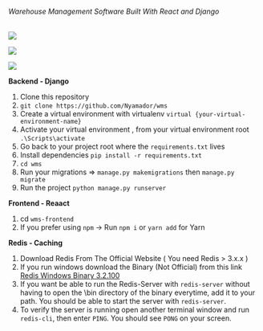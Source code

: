 ###### Warehouse Management Software Built With React and Django



![](https://res.cloudinary.com/practicaldev/image/fetch/s--24aTo1kF--/c_limit%2Cf_auto%2Cfl_progressive%2Cq_auto%2Cw_880/https://dev-to-uploads.s3.amazonaws.com/i/gl1ylklhiegp5fuckmzv.png)


![](https://res.cloudinary.com/practicaldev/image/fetch/s--pArJKj8P--/c_limit%2Cf_auto%2Cfl_progressive%2Cq_auto%2Cw_880/https://dev-to-uploads.s3.amazonaws.com/i/t4eewisrshm5wbk0hx90.png)

![](https://res.cloudinary.com/practicaldev/image/fetch/s--fg960Mld--/c_limit%2Cf_auto%2Cfl_progressive%2Cq_auto%2Cw_880/https://dev-to-uploads.s3.amazonaws.com/i/m60quk032kyxlh1ciaff.png)

**Backend - Django**

1. Clone this repository
2. `git clone https://github.com/Nyamador/wms`
3. Create a virtual environment with virtualenv `virtual {your-virtual-environment-name}`
4. Activate your virtual environment , from your virtual environment root `.\Scripts\activate`
5. Go back to your project root where the `requirements.txt` lives
6. Install dependencies  `pip install -r requirements.txt`
7. `cd wms`
8. Run your migrations => `manage.py makemigrations` then `manage.py migrate`
9.  Run the project `python manage.py runserver`


**Frontend - Reaact**
1. cd  `wms-frontend`
2. If you prefer using `npm` -> Run `npm i` or `yarn add` for Yarn

**Redis - Caching**
1. Download Redis From The Official Website ( You need Redis > 3.x.x )
2. If you run windows download the Binary (Not Official) from this link [Redis Windows Binary 3.2.100](https://github-production-release-asset-2e65be.s3.amazonaws.com/3402186/bb47f4a2-3fac-11e6-9e71-9a4261699bd5?X-Amz-Algorithm=AWS4-HMAC-SHA256&X-Amz-Credential=AKIAIWNJYAX4CSVEH53A%2F20200609%2Fus-east-1%2Fs3%2Faws4_request&X-Amz-Date=20200609T073851Z&X-Amz-Expires=300&X-Amz-Signature=46ff45abdcac77c3992179d4f5e4d8af73a988638f04fa93d5c4e40f456506fe&X-Amz-SignedHeaders=host&actor_id=48738520&repo_id=3402186&response-content-disposition=attachment%3B%20filename%3DRedis-x64-3.2.100.zip&response-content-type=application%2Foctet-stream)
3. If you want be able to run the Redis-Server with `redis-server` without having to open the \bin directory of the binary everytime, add it to your path. You should be able to start the server with `redis-server`.
4. To verify the server is running open another terminal window and run `redis-cli`, then enter `PING`. You should see `PONG` on your screen.
